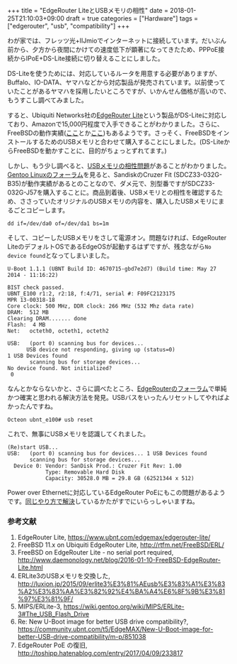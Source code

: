 +++
title = "EdgeRouter LiteとUSBメモリの相性"
date =  2018-01-25T21:10:03+09:00
draft = true
categories = ["Hardware"]
tags = ["edgerouter", "usb", "compatibility"]
+++

わが家では、フレッツ光+IIJmioでインターネットに接続しています。だいぶん前から、夕方から夜間にかけての速度低下が顕著になってきたため、PPPoE接続からIPoE+DS-Lite接続に切り替えることにしました。

DS-Liteを使うためには、対応しているルータを用意する必要がありますが、Buffalo、IO-DATA、ヤマハなどから対応製品が発売されています。以前使っていたことがあるヤマハを採用したいところですが、いかんせん価格が高いので、もうすこし調べてみました。

すると、Ubiquiti Networks社の[EdgeRouter Lite](https://www.ubnt.com/edgemax/edgerouter-lite/)という製品がDS-Liteに対応しており、Amazonで15,000円程度で入手できることがわかりました。さらに、FreeBSDの動作実績([ここ](http://rtfm.net/FreeBSD/ERL/)とか[ここ](http://www.daemonology.net/blog/2016-01-10-FreeBSD-EdgeRouter-Lite.html))もあるようです。さっそく、FreeBSDをインストールするためのUSBメモリと合わせて購入することにしました。(DS-LiteからFreeBSDを動かすことに、目的がちょっとずれてます。)

しかし、もう少し調べると、[USBメモリの相性問題](http://luxion.jp/2015/09/erlite3%E3%81%AEusb%E3%83%A1%E3%83%A2%E3%83%AA%E3%82%92%E4%BA%A4%E6%8F%9B%E3%81%97%E3%81%9F/)があることがわかりました。[Gentoo Linuxのフォーラム](https://wiki.gentoo.org/wiki/MIPS/ERLite-3#The_USB_Flash_Drive)を見ると、SandiskのCruzer Fit (SDCZ33-032G-B35)が動作実績があるとのことなので、ダメ元で、別型番ですがSDCZ33-032G-J57を購入することに。商品到着後、USBメモリとの相性を確認するため、ささっていたオリジナルのUSBメモリの内容を、購入したUSBメモリにまるごとコピーします。
```shell-session
dd if=/dev/da0 of=/dev/da1 bs=1m
```

そして、コピーしたUSBメモリをさして電源オン。問題なければ、EdgeRouter LiteのデフォルトOSであるEdgeOSが起動するはずですが、残念ながら`No device found`となってしまいました。
```other
U-Boot 1.1.1 (UBNT Build ID: 4670715-gbd7e2d7) (Build time: May 27 2014 - 11:16:22)

BIST check passed.
UBNT_E100 r1:2, r2:18, f:4/71, serial #: F09FC2123175
MPR 13-00318-18
Core clock: 500 MHz, DDR clock: 266 MHz (532 Mhz data rate)
DRAM:  512 MB
Clearing DRAM....... done
Flash:  4 MB
Net:   octeth0, octeth1, octeth2

USB:   (port 0) scanning bus for devices... 
      USB device not responding, giving up (status=0)
1 USB Devices found
       scanning bus for storage devices...
No device found. Not initialized?
 0
```

なんとかならないかと、さらに調べたところ、[EdgeRouterのフォーラム](https://community.ubnt.com/t5/EdgeMAX/New-U-Boot-image-for-better-USB-drive-compatibility/m-p/851038)で単純かつ確実と思われる解決方法を発見。USBバスをいったんリセットしてやればよかったんですね。
```other
Octeon ubnt_e100# usb reset
```
これで、無事にUSBメモリを認識してくれました。
```other
(Re)start USB...
USB:   (port 0) scanning bus for devices... 1 USB Devices found
       scanning bus for storage devices...
  Device 0: Vendor: SanDisk Prod.: Cruzer Fit Rev: 1.00
            Type: Removable Hard Disk
            Capacity: 30528.0 MB = 29.8 GB (62521344 x 512)
```

Power over Ethernetに対応しているEdgeRouter PoEにもこの問題があるようです。[同じやり方で解決](http://toshipp.hatenablog.com/entry/2017/04/09/233817)しているかたがすでにいらっしゃいますね。

### 参考文献
1. EdgeRouter Lite, https://www.ubnt.com/edgemax/edgerouter-lite/
1. FreeBSD 11.x on Ubiquiti EdgeRouter Lite, http://rtfm.net/FreeBSD/ERL/
1. FreeBSD on EdgeRouter Lite - no serial port required, http://www.daemonology.net/blog/2016-01-10-FreeBSD-EdgeRouter-Lite.html
1. ERLite3のUSBメモリを交換した, http://luxion.jp/2015/09/erlite3%E3%81%AEusb%E3%83%A1%E3%83%A2%E3%83%AA%E3%82%92%E4%BA%A4%E6%8F%9B%E3%81%97%E3%81%9F/
1. MIPS/ERLite-3, https://wiki.gentoo.org/wiki/MIPS/ERLite-3#The_USB_Flash_Drive
1. Re: New U-Boot image for better USB drive compatibility?, https://community.ubnt.com/t5/EdgeMAX/New-U-Boot-image-for-better-USB-drive-compatibility/m-p/851038
1. EdgeRouter PoE の復旧, http://toshipp.hatenablog.com/entry/2017/04/09/233817
